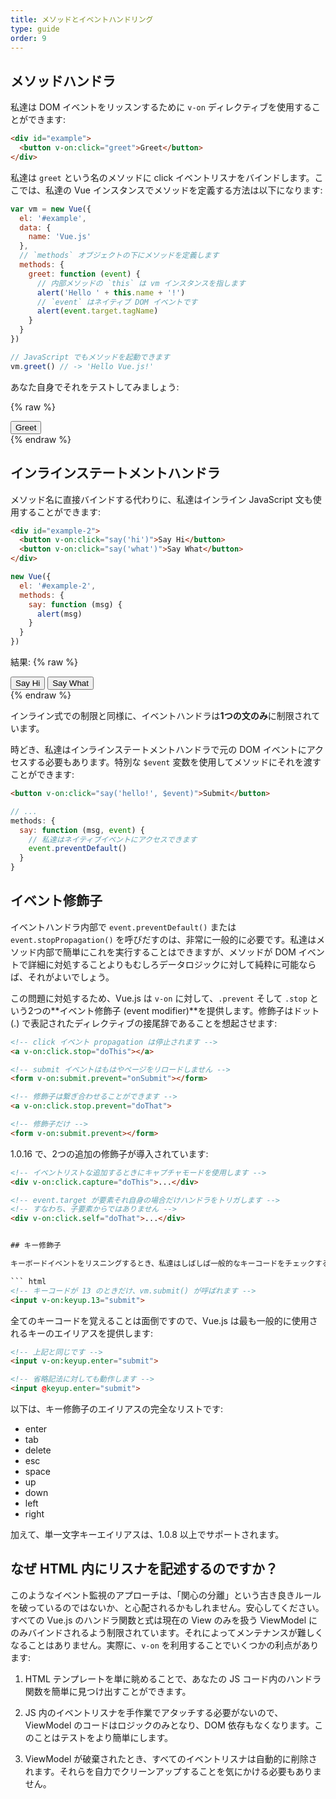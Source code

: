 ```yaml
---
title: メソッドとイベントハンドリング
type: guide
order: 9
---
```


## メソッドハンドラ

私達は DOM イベントをリッスンするために `v-on` ディレクティブを使用することができます:

``` html
<div id="example">
  <button v-on:click="greet">Greet</button>
</div>
```

私達は `greet` という名のメソッドに click イベントリスナをバインドします。ここでは、私達の Vue インスタンスでメソッドを定義する方法は以下になります:

``` js
var vm = new Vue({
  el: '#example',
  data: {
    name: 'Vue.js'
  },
  // `methods` オブジェクトの下にメソッドを定義します
  methods: {
    greet: function (event) {
      // 内部メソッドの `this` は vm インスタンスを指します
      alert('Hello ' + this.name + '!')
      // `event` はネイティブ DOM イベントです
      alert(event.target.tagName)
    }
  }
})

// JavaScript でもメソッドを起動できます
vm.greet() // -> 'Hello Vue.js!'
```

あなた自身でそれをテストしてみましょう:

{% raw %}
<div id="example" class="demo">
  <button v-on:click="greet">Greet</button>
</div>
<script>
var vm = new Vue({
  el: '#example',
  data: {
    name: 'Vue.js'
  },
  methods: {
    greet: function (event) {
      alert('Hello ' + this.name + '!')
      alert(event.target.tagName)
    }
  }
})
</script>
{% endraw %}

## インラインステートメントハンドラ

メソッド名に直接バインドする代わりに、私達はインライン JavaScript 文も使用することができます:

``` html
<div id="example-2">
  <button v-on:click="say('hi')">Say Hi</button>
  <button v-on:click="say('what')">Say What</button>
</div>
```
``` js
new Vue({
  el: '#example-2',
  methods: {
    say: function (msg) {
      alert(msg)
    }
  }
})
```

結果:
{% raw %}
<div id="example-2" class="demo">
  <button v-on:click="say('hi')">Say Hi</button>
  <button v-on:click="say('what')">Say What</button>
</div>
<script>
new Vue({
  el: '#example-2',
  methods: {
    say: function (msg) {
      alert(msg)
    }
  }
})
</script>
{% endraw %}

インライン式での制限と同様に、イベントハンドラは**1つの文のみ**に制限されています。

時どき、私達はインラインステートメントハンドラで元の DOM イベントにアクセスする必要もあります。特別な `$event` 変数を使用してメソッドにそれを渡すことができます:

``` html
<button v-on:click="say('hello!', $event)">Submit</button>
```

``` js
// ...
methods: {
  say: function (msg, event) {
    // 私達はネイティブイベントにアクセスできます
    event.preventDefault()
  }
}
```

## イベント修飾子

イベントハンドラ内部で `event.preventDefault()` または `event.stopPropagation()` を呼びだすのは、非常に一般的に必要です。私達はメソッド内部で簡単にこれを実行することはできますが、メソッドが DOM イベントで詳細に対処することよりもむしろデータロジックに対して純粋に可能ならば、それがよいでしょう。

この問題に対処するため、Vue.js は `v-on` に対して、`.prevent` そして `.stop` という2つの**イベント修飾子 (event modifier)**を提供します。修飾子はドット(.) で表記されたディレクティブの接尾辞であることを想起させます:

``` html
<!-- click イベント propagation は停止されます -->
<a v-on:click.stop="doThis"></a>

<!-- submit イベントはもはやページをリロードしません -->
<form v-on:submit.prevent="onSubmit"></form>

<!-- 修飾子は繋ぎ合わせることができます -->
<a v-on:click.stop.prevent="doThat">

<!-- 修飾子だけ -->
<form v-on:submit.prevent></form>
```

1.0.16 で、2つの追加の修飾子が導入されています:

``` html
<!-- イベントリストな追加するときにキャプチャモードを使用します -->
<div v-on:click.capture="doThis">...</div>

<!-- event.target が要素それ自身の場合だけハンドラをトリガします -->
<!-- すなわち、子要素からではありません -->
<div v-on:click.self="doThat">...</div>


## キー修飾子

キーボードイベントをリスニングするとき、私達はしばしば一般的なキーコードをチェックする必要があります。Vue.js はキーイベントに対してリスニングするとき、キー修飾子 (key modifier)を追加することができます:

``` html
<!-- キーコードが 13 のときだけ、vm.submit() が呼ばれます -->
<input v-on:keyup.13="submit">
```

全てのキーコードを覚えることは面倒ですので、Vue.js は最も一般的に使用されるキーのエイリアスを提供します:

``` html
<!-- 上記と同じです -->
<input v-on:keyup.enter="submit">

<!-- 省略記法に対しても動作します -->
<input @keyup.enter="submit">
```

以下は、キー修飾子のエイリアスの完全なリストです:

- enter
- tab
- delete
- esc
- space
- up
- down
- left
- right

加えて、単一文字キーエイリアスは、1.0.8 以上でサポートされます。

## なぜ HTML 内にリスナを記述するのですか？

このようなイベント監視のアプローチは、「関心の分離」という古き良きルールを破っているのではないか、と心配されるかもしれません。安心してください。すべての Vue.js のハンドラ関数と式は現在の View のみを扱う ViewModel にのみバインドされるよう制限されています。それによってメンテナンスが難しくなることはありません。実際に、`v-on` を利用することでいくつかの利点があります:

1. HTML テンプレートを単に眺めることで、あなたの JS コード内のハンドラ関数を簡単に見つけ出すことができます。

2. JS 内のイベントリスナを手作業でアタッチする必要がないので、ViewModel のコードはロジックのみとなり、DOM 依存もなくなります。このことはテストをより簡単にします。

3. ViewModel が破棄されたとき、すべてのイベントリスナは自動的に削除されます。それらを自力でクリーンアップすることを気にかける必要もありません。
